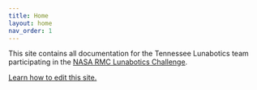 ```yaml
---
title: Home
layout: home
nav_order: 1
---
```


[](assets/images/backDrop2.png)

This site contains all documentation for the Tennessee Lunabotics team participating in the [NASA RMC Lunabotics Challenge].

[Learn how to edit this site.](docs/editing.md)


[NASA RMC Lunabotics Challenge]: https://www.nasa.gov/learning-resources/lunabotics-challenge/
